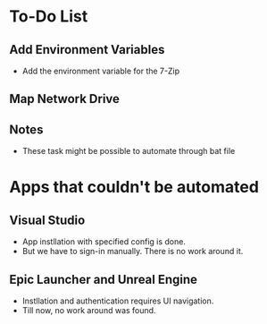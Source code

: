 # To-Do List

## Add Environment Variables

- Add the environment variable for the 7-Zip

## Map Network Drive

## Notes

- These task might be possible to automate through bat file

# Apps that couldn't be automated

## Visual Studio

-  App instllation with specified config is done.
-  But we have to sign-in manually. There is no work around it.

## Epic Launcher and Unreal Engine

- Instllation and authentication requires UI navigation. 
- Till now, no work around was found.
